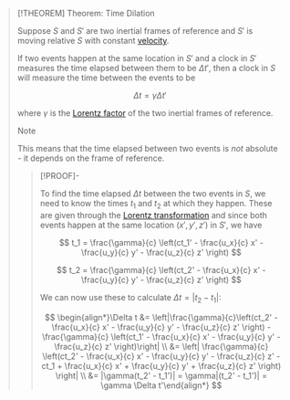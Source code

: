 >[!THEOREM] Theorem: Time Dilation
>
>Suppose $S$ and $S'$ are two inertial frames of reference and $S'$ is moving relative $S$ with constant [velocity](../../../Kinematics/Translation/Velocity.md).
>
>If two events happen at the same location in $S'$ and a clock in $S'$ measures the time elapsed between them to be $\Delta t'$, then a clock in $S$ will measure the time between the events to be
>
>$$
>\Delta t = \gamma \Delta t'
>$$
>
>where $\gamma$ is the [Lorentz factor](Lorentz%20Factor.md) of the two inertial frames of reference.
>
>>[!NOTE]
>>
>>This means that the time elapsed between two events is *not* absolute - it depends on the frame of reference.
>>
>
>>[!PROOF]-
>>
>>To find the time elapsed $\Delta t$ between the two events in $S$, we need to know the times $t_1$ and $t_2$ at which they happen. These are given through the [Lorentz transformation](Lorentz%20Factor.md) and since both events happen at the same location $(x',y',z')$ in $S'$, we have
>>
>>$$
>>t_1 = \frac{\gamma}{c} \left(ct_1' - \frac{u_x}{c} x' - \frac{u_y}{c} y' - \frac{u_z}{c} z' \right)
>>$$
>>
>>$$
>>t_2 = \frac{\gamma}{c} \left(ct_2' - \frac{u_x}{c} x' - \frac{u_y}{c} y' - \frac{u_z}{c} z' \right)
>>$$
>>
>>We can now use these to calculate $\Delta t = |t_2 - t_1|$:
>>
>>$$
>>\begin{align*}\Delta t &= \left|\frac{\gamma}{c}\left(ct_2' - \frac{u_x}{c} x' - \frac{u_y}{c} y' - \frac{u_z}{c} z' \right) - \frac{\gamma}{c} \left(ct_1' - \frac{u_x}{c} x' - \frac{u_y}{c} y' - \frac{u_z}{c} z' \right)\right| \\ &= \left| \frac{\gamma}{c} \left(ct_2' - \frac{u_x}{c} x' - \frac{u_y}{c} y' - \frac{u_z}{c} z' - ct_1 + \frac{u_x}{c} x' + \frac{u_y}{c} y' + \frac{u_z}{c} z' \right) \right| \\ &= |\gamma(t_2' - t_1')| = \gamma|(t_2' - t_1')| = \gamma \Delta t'\end{align*}
>>$$
>>
>